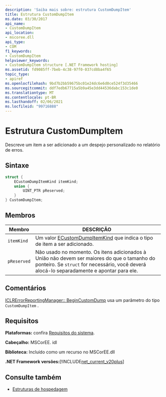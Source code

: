 ```yaml
---
description: 'Saiba mais sobre: estrutura CustomDumpItem'
title: Estrutura CustomDumpItem
ms.date: 03/30/2017
api_name:
- CustomDumpItem
api_location:
- mscoree.dll
api_type:
- COM
f1_keywords:
- CustomDumpItem
helpviewer_keywords:
- CustomDumpItem structure [.NET Framework hosting]
ms.assetid: fd9085ff-7beb-4c38-97f0-037cd8ba4f65
topic_type:
- apiref
ms.openlocfilehash: 9bd7b2bb59675bc01e24dc6e6d0ce524f3d35466
ms.sourcegitcommit: ddf7edb67715a5b9a45e3dd44536dabc153c1de0
ms.translationtype: MT
ms.contentlocale: pt-BR
ms.lasthandoff: 02/06/2021
ms.locfileid: "99716888"
---
```

# <a name="customdumpitem-structure"></a>Estrutura CustomDumpItem

Descreve um item a ser adicionado a um despejo personalizado no relatório de erros.  
  
## <a name="syntax"></a>Sintaxe  
  
```cpp  
struct {  
    ECustomDumpItemKind itemKind;
    union {  
        UINT_PTR pReserved;  
    }  
} CustomDumpItem;  
```  
  
## <a name="members"></a>Membros  
  
|Membro|DESCRIÇÃO|  
|------------|-----------------|  
|`itemKind`|Um valor [ECustomDumpItemKind](ecustomdumpitemkind-enumeration.md) que indica o tipo de item a ser adicionado.|  
|`pReserved`|Não usado no momento. Os itens adicionados à União não devem ser maiores do que o tamanho do ponteiro. Se `struct` for necessário, você deverá alocá-lo separadamente e apontar para ele.|  
  
## <a name="remarks"></a>Comentários  

 [ICLRErrorReportingManager:: BeginCustomDump](iclrerrorreportingmanager-begincustomdump-method.md) usa um parâmetro do tipo `CustomDumpItem` .  
  
## <a name="requirements"></a>Requisitos  

 **Plataformas:** confira [Requisitos do sistema](../../get-started/system-requirements.md).  
  
 **Cabeçalho:** MSCorEE. idl  
  
 **Biblioteca:** Incluído como um recurso no MSCorEE.dll  
  
 **.NET Framework versões:**[!INCLUDE[net_current_v20plus](../../../../includes/net-current-v20plus-md.md)]  
  
## <a name="see-also"></a>Consulte também

- [Estruturas de hospedagem](hosting-structures.md)
